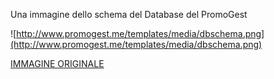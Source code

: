 Una immagine dello schema del Database del PromoGest


![http://www.promogest.me/templates/media/dbschema.png](http://www.promogest.me/templates/media/dbschema.png)

<a href='http://www.promogest.me/templates/media/dbschema.png'>IMMAGINE ORIGINALE</a>